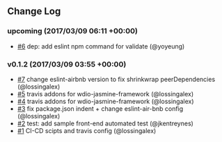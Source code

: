 ## Change Log

### upcoming (2017/03/09 06:11 +00:00)
- [#6](https://github.com/GFG/gfg-gpe-frontend/pull/6) dep<config>: add eslint npm command for validate (@yoyeung)

### v0.1.2 (2017/03/09 03:55 +00:00)
- [#7](https://github.com/GFG/gfg-gpe-frontend/pull/7) change eslint-airbnb version to fix shrinkwrap peerDependencies (@lossingalex)
- [#5](https://github.com/GFG/gfg-gpe-frontend/pull/5) travis addons for wdio-jasmine-framework (@lossingalex)
- [#4](https://github.com/GFG/gfg-gpe-frontend/pull/4) travis addons for wdio-jasmine-framework (@lossingalex)
- [#3](https://github.com/GFG/gfg-gpe-frontend/pull/3) fix package.json indent + change eslint-air-bnb config (@lossingalex)
- [#2](https://github.com/GFG/gfg-gpe-frontend/pull/2) test: add sample front-end automated test (@jkentreynes)
- [#1](https://github.com/GFG/gfg-gpe-frontend/pull/1) CI-CD scipts and travis config (@lossingalex)